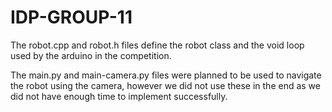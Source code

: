 # IDP-GROUP-11

The robot.cpp and robot.h files define the robot class and the void loop used by the arduino in the competition.

The main.py and main-camera.py files were planned to be used to navigate the robot using the camera,
however we did not use these in the end as we did not have enough time to implement successfully.

